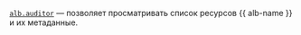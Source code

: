 [`alb.auditor`](../../../../iam/concepts/access-control/roles.md#alb-auditor) — позволяет просматривать список ресурсов {{ alb-name }} и их метаданные.